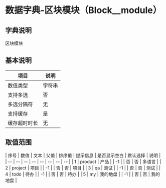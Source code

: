 # 数据字典-区块模块（Block__module）
## 字典说明
区块模块

## 基本说明
| 项目 | 说明 |
| -- | -- |
| 数值类型 | 字符串 |
| 支持多选 | 否 |
| 多选分隔符 | 无 |
| 支持缓存 | 是 |
| 缓存超时时长 | 无 |

## 取值范围
| 序号 | 数值 | 文本 | 父值 | 排序值 | 提示信息 | 是否显示空白 | 默认选择 | 说明 |
| -- | -- | -- | -- | -- | -- | -- | -- |
| 1 | product | 产品 |  | -1 |  | 否 | 否 | 多语言 |
| 2 | project | 项目 |  | -1 |  | 否 | 否 | 项目 |
| 3 | qa | 测试 |  | -1 |  | 否 | 否 | 测试 |
| 4 | todo | 待办 |  | -1 |  | 否 | 否 | 待办 |
| 5 | my | 我的地盘 |  | -1 |  | 否 | 否 | 我的地盘 |

